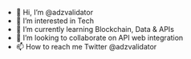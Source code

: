 - 👋 Hi, I’m @adzvalidator
- 👀 I’m interested in Tech
- 🌱 I’m currently learning Blockchain, Data & APIs
- 💞️ I’m looking to collaborate on API web integration 
- 📫 How to reach me Twitter @adzvalidator

<!---
adzvalidator/adzvalidator is a ✨ special ✨ repository because its `README.md` (this file) appears on your GitHub profile.
You can click the Preview link to take a look at your changes.
--->
